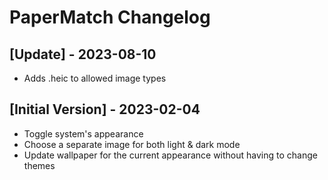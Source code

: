 # PaperMatch Changelog

## [Update] - 2023-08-10

- Adds .heic to allowed image types

## [Initial Version] - 2023-02-04

- Toggle system's appearance
- Choose a separate image for both light & dark mode
- Update wallpaper for the current appearance without having to change themes
